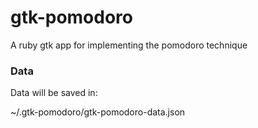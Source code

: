 # gtk-pomodoro

A ruby gtk app for implementing the pomodoro technique

### Data

Data will be saved in: 

~/.gtk-pomodoro/gtk-pomodoro-data.json
